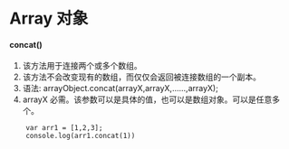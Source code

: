 # Array 对象


#### concat() 
1. 该方法用于连接两个或多个数组。  
2. 该方法不会改变现有的数组，而仅仅会返回被连接数组的一个副本。
3. 语法: arrayObject.concat(arrayX,arrayX,......,arrayX);
4. arrayX	必需。该参数可以是具体的值，也可以是数组对象。可以是任意多个。

```
    var arr1 = [1,2,3];
    console.log(arr1.concat(1))
```





